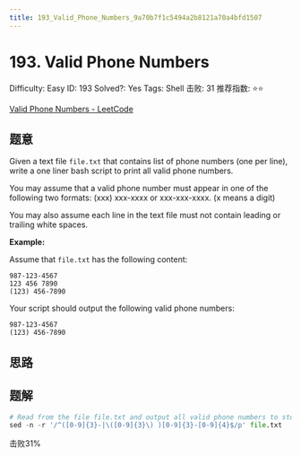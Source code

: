 ```yaml
---
title: 193_Valid_Phone_Numbers_9a70b7f1c5494a2b8121a70a4bfd1507
---
```


# 193. Valid Phone Numbers

Difficulty: Easy
ID: 193
Solved?: Yes
Tags: Shell
击败: 31
推荐指数: ⭐⭐

[Valid Phone Numbers - LeetCode](https://leetcode.com/problems/valid-phone-numbers/)

## 题意

Given a text file `file.txt` that contains list of phone numbers (one per line), write a one liner bash script to print all valid phone numbers.

You may assume that a valid phone number must appear in one of the following two formats: (xxx) xxx-xxxx or xxx-xxx-xxxx. (x means a digit)

You may also assume each line in the text file must not contain leading or trailing white spaces.

**Example:**

Assume that `file.txt` has the following content:

```
987-123-4567
123 456 7890
(123) 456-7890

```

Your script should output the following valid phone numbers:

```
987-123-4567
(123) 456-7890

```

## 思路

## 题解

```python
# Read from the file file.txt and output all valid phone numbers to stdout.
sed -n -r '/^([0-9]{3}-|\([0-9]{3}\) )[0-9]{3}-[0-9]{4}$/p' file.txt
```

击败31%